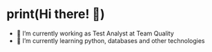 # print(Hi there! 👋)

- 🔭 I’m currently working as Test Analyst at Team Quality
- 🌱 I’m currently learning python, databases and other technologies
